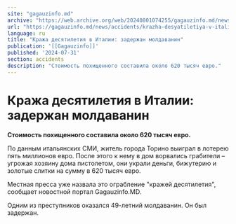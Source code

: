 ```yaml
---
site: "gagauzinfo.md"
archive: "https://web.archive.org/web/20240801074255/gagauzinfo.md/news/accidents/krazha-desyatiletiya-v-italii-zaderzhan-moldavanin"
url: "https://gagauzinfo.md/news/accidents/krazha-desyatiletiya-v-italii-zaderzhan-moldavanin"
language: ru
title: "Кража десятилетия в Италии: задержан молдаванин"
publication: '[[Gagauzinfo]]'
published: '2024-07-31'
section: accidents
description: "Стоимость похищенного составила около 620 тысяч евро."
---
```


# Кража десятилетия в Италии: задержан молдаванин

**Стоимость похищенного составила около 620 тысяч евро.**

По данным итальянских СМИ, житель города Торино выиграл в лотерею пять миллионов евро. После этого к нему в дом ворвались грабители – угрожая хозяину дома пистолетом, они украли деньги, бижутерию и золотые слитки на сумму в 620 тысяч евро.

Местная пресса уже назвала это ограбление "кражей десятилетия", сообщает новостной портал Gagauzinfo.MD.

Одним из преступников оказался 49-летний молдаванин. Он был задержан.